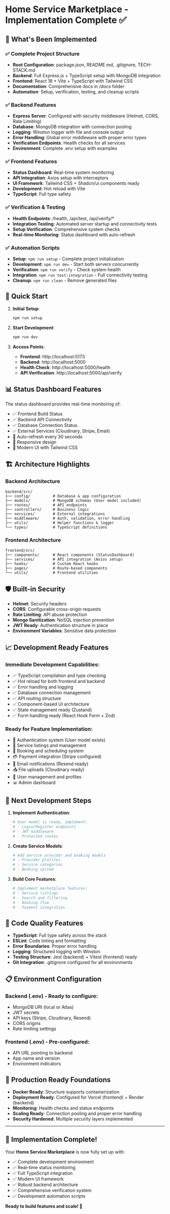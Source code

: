 # Home Service Marketplace - Implementation Complete ✅

## 🎉 What's Been Implemented

### ✅ Complete Project Structure
- **Root Configuration**: package.json, README.md, .gitignore, TECH-STACK.md
- **Backend**: Full Express.js + TypeScript setup with MongoDB integration
- **Frontend**: React 18 + Vite + TypeScript with Tailwind CSS
- **Documentation**: Comprehensive docs in /docs folder
- **Automation**: Setup, verification, testing, and cleanup scripts

### ✅ Backend Features
- **Express Server**: Configured with security middleware (Helmet, CORS, Rate Limiting)
- **Database**: MongoDB integration with connection pooling
- **Logging**: Winston logger with file and console output
- **Error Handling**: Global error middleware with proper error types
- **Verification Endpoints**: Health checks for all services
- **Environment**: Complete .env setup with examples

### ✅ Frontend Features  
- **Status Dashboard**: Real-time system monitoring
- **API Integration**: Axios setup with interceptors
- **UI Framework**: Tailwind CSS + Shadcn/ui components ready
- **Development**: Hot reload with Vite
- **TypeScript**: Full type safety

### ✅ Verification & Testing
- **Health Endpoints**: /health, /api/test, /api/verify/*
- **Integration Testing**: Automated server startup and connectivity tests  
- **Setup Verification**: Comprehensive system checks
- **Real-time Monitoring**: Status dashboard with auto-refresh

### ✅ Automation Scripts
- **Setup**: `npm run setup` - Complete project initialization
- **Development**: `npm run dev` - Start both servers concurrently  
- **Verification**: `npm run verify` - Check system health
- **Integration**: `npm run test:integration` - Full connectivity testing
- **Cleanup**: `npm run clean` - Remove generated files

## 🚀 Quick Start

1. **Initial Setup**:
   ```bash
   npm run setup
   ```

2. **Start Development**:
   ```bash
   npm run dev
   ```

3. **Access Points**:
   - **Frontend**: http://localhost:5173
   - **Backend**: http://localhost:5000  
   - **Health Check**: http://localhost:5000/health
   - **API Verification**: http://localhost:5000/api/verify

## 📊 Status Dashboard Features

The status dashboard provides real-time monitoring of:
- ✅ Frontend Build Status
- ✅ Backend API Connectivity
- ✅ Database Connection Status
- ✅ External Services (Cloudinary, Stripe, Email)
- 🔄 Auto-refresh every 30 seconds
- 📱 Responsive design
- 🎨 Modern UI with Tailwind CSS

## 🏗 Architecture Highlights

### Backend Architecture
```
backend/src/
├── config/          # Database & app configuration
├── models/          # MongoDB schemas (User model included)
├── routes/          # API endpoints
├── controllers/     # Business logic
├── services/        # External integrations
├── middleware/      # Auth, validation, error handling
├── utils/           # Helper functions & logger
└── types/           # TypeScript definitions
```

### Frontend Architecture
```
frontend/src/
├── components/      # React components (StatusDashboard)
├── services/        # API integration (Axios setup)
├── hooks/           # Custom React hooks
├── pages/           # Route-based components
└── utils/           # Frontend utilities
```

## 🛡 Built-in Security

- **Helmet**: Security headers
- **CORS**: Configurable cross-origin requests
- **Rate Limiting**: API abuse protection
- **Mongo Sanitization**: NoSQL injection prevention
- **JWT Ready**: Authentication structure in place
- **Environment Variables**: Sensitive data protection

## 📈 Development Ready Features

### Immediate Development Capabilities:
- ✅ TypeScript compilation and type checking
- ✅ Hot reload for both frontend and backend
- ✅ Error handling and logging
- ✅ Database connection management
- ✅ API routing structure
- ✅ Component-based UI architecture
- ✅ State management ready (Zustand)
- ✅ Form handling ready (React Hook Form + Zod)

### Ready for Feature Implementation:
- 🔐 Authentication system (User model exists)
- 📝 Service listings and management
- 📅 Booking and scheduling system
- 💳 Payment integration (Stripe configured)
- 📧 Email notifications (Resend ready)
- 📤 File uploads (Cloudinary ready)
- 👥 User management and profiles
- 📊 Admin dashboard

## 🎯 Next Development Steps

1. **Implement Authentication**:
   ```bash
   # User model is ready, implement:
   # - Login/Register endpoints
   # - JWT middleware
   # - Protected routes
   ```

2. **Create Service Models**:
   ```bash
   # Add service provider and booking models
   # - Provider profiles
   # - Service categories
   # - Booking system
   ```

3. **Build Core Features**:
   ```bash
   # Implement marketplace features:
   # - Service listings
   # - Search and filtering
   # - Booking flow
   # - Payment integration
   ```

## 💎 Code Quality Features

- **TypeScript**: Full type safety across the stack
- **ESLint**: Code linting and formatting
- **Error Boundaries**: Proper error handling
- **Logging**: Structured logging with Winston
- **Testing Structure**: Jest (backend) + Vitest (frontend) ready
- **Git Integration**: .gitignore configured for all environments

## 📋 Environment Configuration

### Backend (.env) - Ready to configure:
- MongoDB URI (local or Atlas)
- JWT secrets
- API keys (Stripe, Cloudinary, Resend)
- CORS origins
- Rate limiting settings

### Frontend (.env) - Pre-configured:
- API URL pointing to backend
- App name and version
- Environment indicators

## 🌟 Production Ready Foundations

- **Docker Ready**: Structure supports containerization
- **Deployment Ready**: Configured for Vercel (frontend) + Render (backend)
- **Monitoring**: Health checks and status endpoints
- **Scaling Ready**: Connection pooling and proper error handling
- **Security Hardened**: Multiple security layers implemented

---

## 🎊 Implementation Complete!

Your **Home Service Marketplace** is now fully set up with:
- ✅ Complete development environment
- ✅ Real-time status monitoring
- ✅ Full TypeScript integration
- ✅ Modern UI framework
- ✅ Robust backend architecture
- ✅ Comprehensive verification system
- ✅ Development automation scripts

**Ready to build features and scale! 🚀**